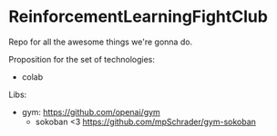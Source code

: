 # ReinforcementLearningFightClub

Repo for all the awesome things we're gonna do.

Proposition for the set of technologies:
* colab

Libs:
* gym: https://github.com/openai/gym
  - sokoban <3 https://github.com/mpSchrader/gym-sokoban
